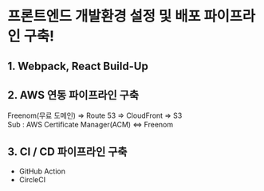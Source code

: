 # 프론트엔드 개발환경 설정 및 배포 파이프라인 구축!

## 1. Webpack, React Build-Up
## 2. AWS 연동 파이프라인 구축

Freenom(무료 도메인) => Route 53 => CloudFront => S3
<br/>
Sub : AWS Certificate Manager(ACM) <=> Freenom

## 3. CI / CD 파이프라인 구축
- GitHub Action
- CircleCI
